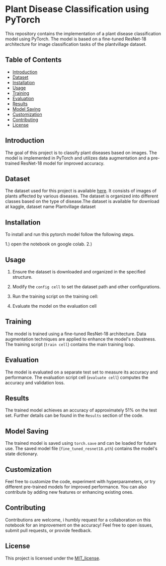 # Plant Disease Classification using PyTorch

This repository contains the implementation of a plant disease classification model using PyTorch. The model is based on a fine-tuned ResNet-18 architecture for image classification tasks of the plantvillage dataset.

## Table of Contents
- [Introduction](#introduction)
- [Dataset](#dataset)
- [Installation](#installation)
- [Usage](#usage)
- [Training](#training)
- [Evaluation](#evaluation)
- [Results](#results)
- [Model Saving](#model-saving)
- [Customization](#customization)
- [Contributing](#contributing)
- [License](#license)

## Introduction

The goal of this project is to classify plant diseases based on images. The model is implemented in PyTorch and utilizes data augmentation and a pre-trained ResNet-18 model for improved accuracy.

## Dataset

The dataset used for this project is available [here](https://www.kaggle.com/datasets/emmarex/plantdisease). It consists of images of plants affected by various diseases. The dataset is organized into different classes based on the type of disease.The dataset is available for download at kaggle, dataset name Plantvillage dataset

## Installation

To install and run this pytorch model follow the following steps.

1.) open the notebook on google colab.
2.)

## Usage

1. Ensure the dataset is downloaded and organized in the specified structure.
2. Modify the `config cell`  to set the dataset path and other configurations.
3. Run the training script on the training cell:

4. Evaluate the model on the evaluation cell

## Training

The model is trained using a fine-tuned ResNet-18 architecture. Data augmentation techniques are applied to enhance the model's robustness. The training script (`train cell`) contains the main training loop.

## Evaluation

The model is evaluated on a separate test set to measure its accuracy and performance. The evaluation script cell (`evaluate cell`) computes the accuracy and validation loss.

## Results

The trained model achieves an accuracy of approximately 51% on the test set. Further details can be found in the `Results` section of the code.

## Model Saving

The trained model is saved using `torch.save` and can be loaded for future use. The saved model file (`fine_tuned_resnet18.pth`) contains the model's state dictionary.

## Customization

Feel free to customize the code, experiment with hyperparameters, or try different pre-trained models for improved performance. You can also contribute by adding new features or enhancing existing ones.

## Contributing

Contributions are welcome, i humbly request for a collaboration on this notebook for an improvement on the accuracy! Feel free to open issues, submit pull requests, or provide feedback.

## License

This project is licensed under the [MIT_license](MIT_license).
